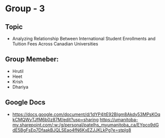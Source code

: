 

# Group - 3

## Topic 

  - Analyzing Relationship Between International Student Enrollments and 
Tuition Fees Across Canadian Universities

## Group Memeber: 

  - Hrutil
  - Heet
  - Krish
  - Dhariya

## Google Docs 

  - https://docs.google.com/document/d/1dYP4ItE92BIgm8Akdy53MPsKOqkCMQWyTJfM6b0z87M/edit?usp=sharing 
https://umanitoba-my.sharepoint.com/:w:/g/personal/patelhs_myumanitoba_ca/EYpco9dGdE5BgFsEp7DfaakBJQLSEao4fN6KxEZJJKLkPg?e=stpIg8
